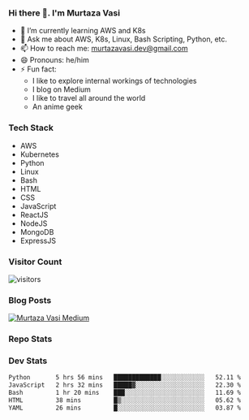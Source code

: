### Hi there 👋. I'm Murtaza Vasi

- 🌱 I’m currently learning AWS and K8s
- 💬 Ask me about AWS, K8s, Linux, Bash Scripting, Python, etc.
- 📫 How to reach me: murtazavasi.dev@gmail.com
- 😄 Pronouns: he/him
- ⚡ Fun fact:
  - I like to explore internal workings of technologies
  - I blog on Medium
  - I like to travel all around the world
  - An anime geek

### Tech Stack

- AWS
- Kubernetes
- Python
- Linux
- Bash
- HTML
- CSS
- JavaScript
- ReactJS
- NodeJS
- MongoDB
- ExpressJS

### Visitor Count

![visitors](https://visitor-badge.glitch.me/badge?page_id=murtazavasi.visitor-badge&left_color=green&right_color=red)

### Blog Posts

[![Murtaza Vasi Medium](https://github-readme-medium.vercel.app/?username=murtazavasi.dev&limit=3)](https://medium.com/@murtazavasi.dev)

### Repo Stats

### Dev Stats

<!--START_SECTION:waka-->

```txt
Python       5 hrs 56 mins   █████████████░░░░░░░░░░░░   52.11 %
JavaScript   2 hrs 32 mins   █████▓░░░░░░░░░░░░░░░░░░░   22.30 %
Bash         1 hr 20 mins    ███░░░░░░░░░░░░░░░░░░░░░░   11.69 %
HTML         38 mins         █▒░░░░░░░░░░░░░░░░░░░░░░░   05.62 %
YAML         26 mins         █░░░░░░░░░░░░░░░░░░░░░░░░   03.87 %
```

<!--END_SECTION:waka-->
